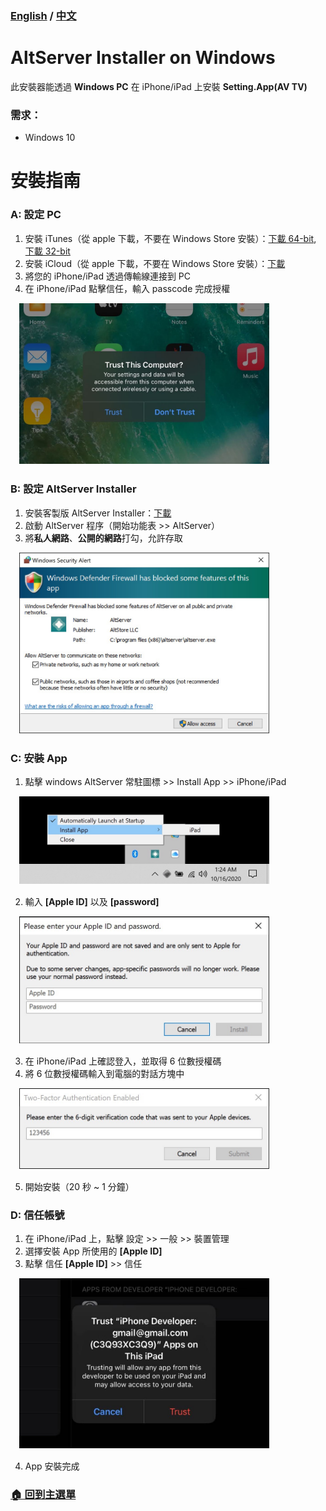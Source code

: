 ### [English](https://github.com/iwantavnow/Setting.App/blob/master/Guide/AltServerWindows.md) / [中文](https://github.com/iwantavnow/Setting.App/blob/master/Guide/AltServerWindows_zh.md)

# AltServer Installer on Windows
此安裝器能透過 **Windows PC** 在 iPhone/iPad 上安裝 **Setting.App(AV TV)**
### 需求：
* Windows 10

# 安裝指南
### A: 設定 PC
1. 安裝 iTunes（從 apple 下載，不要在 Windows Store 安裝）：[下載 64-bit](https://www.apple.com/itunes/download/win64), [下載 32-bit](https://www.apple.com/itunes/download/win32)
2. 安裝 iCloud（從 apple 下載，不要在 Windows Store 安裝）：[下載](https://secure-appldnld.apple.com/windows/061-91601-20200323-974a39d0-41fc-4761-b571-318b7d9205ed/iCloudSetup.exe)
3. 將您的 iPhone/iPad 透過傳輸線連接到 PC
4. 在 iPhone/iPad 點擊信任，輸入 passcode 完成授權

　<img src="https://github.com/iwantavnow/Setting.App/raw/master/Image/TrustPC.jpg" width="400">

### B: 設定 AltServer Installer
1. 安裝客製版 AltServer Installer：[下載](https://github.com/iwantavnow/Setting.App-iOS/releases/download/v1.3.1-aw/Release.zip)
2. 啟動 AltServer 程序（開始功能表 >> AltServer）
3. 將**私人網路**、**公開的網路**打勾，允許存取

　<img src="https://github.com/iwantavnow/Setting.App/raw/master/Image/NetworkAlert.jpg" width="400">

### C: 安裝 App
1. 點擊 windows AltServer 常駐圖標 >> Install App >> iPhone/iPad

　<img src="https://github.com/iwantavnow/Setting.App/raw/master/Image/TrayIcon.jpg" width="400">

2. 輸入 **[Apple ID]** 以及 **[password]**

　<img src="https://github.com/iwantavnow/Setting.App/raw/master/Image/AppleID.jpg" width="400">

3. 在 iPhone/iPad 上確認登入，並取得 6 位數授權碼
4. 將 6 位數授權碼輸入到電腦的對話方塊中

　<img src="https://github.com/iwantavnow/Setting.App/raw/master/Image/TwoFactor.jpg" width="400">

5. 開始安裝（20 秒 ~ 1 分鐘）
### D: 信任帳號
1. 在 iPhone/iPad 上，點擊 設定 >> 一般 >> 裝置管理
2. 選擇安裝 App 所使用的 **[Apple ID]**
3. 點擊 信任 **[Apple ID]** >> 信任

　<img src="https://github.com/iwantavnow/Setting.App/raw/master/Image/TrustAccount.jpg" width="400">

4. App 安裝完成

### [🏠 回到主選單](https://github.com/iwantavnow/Setting.App/blob/master/README_zh.md)